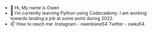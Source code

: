 - 👋 Hi, My name is Owen
- 🌱 I’m currently learning Python using Codecademy. I am working towards landing a job at some point during 2022.
- 📫 How to reach me: Instagram - owenkane54
                      Twitter - owka54

<!---
owka54/owka54 is a ✨ special ✨ repository because its `README.md` (this file) appears on your GitHub profile.
You can click the Preview link to take a look at your changes.
--->
